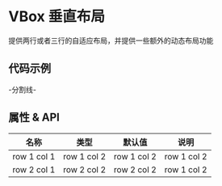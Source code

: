 
# VBox 垂直布局

提供两行或者三行的自适应布局，并提供一些额外的动态布局功能

## 代码示例

-分割线-

## 属性 & API

名称 | 类型 | 默认值| 说明
---|---|---|---
row 1 col 1 | row 1 col 2| row 1 col 2| row 1 col 2
row 2 col 1 | row 2 col 2| row 2 col 2| row 1 col 2